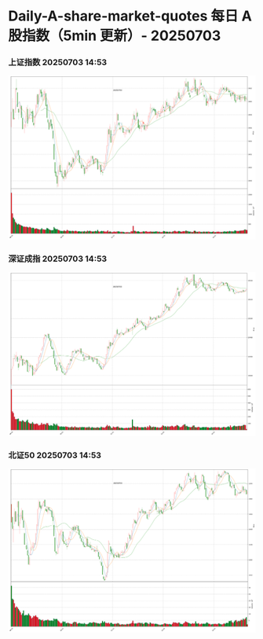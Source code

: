 
# Daily-A-share-market-quotes 每日 A 股指数（5min 更新）- 20250703

### 上证指数 20250703 14:53
![](./fig/2025/7/20250703-sh000001.png)

### 深证成指 20250703 14:53
![](./fig/2025/7/20250703-sz399001.png)

### 北证50 20250703 14:53
![](./fig/2025/7/20250703-bj899050.png)
